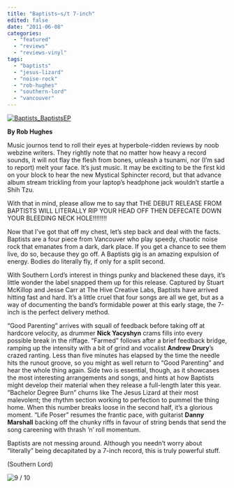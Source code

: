 ```yaml
---
title: "Baptists—s/t 7-inch"
edited: false
date: "2011-06-08"
categories:
  - "featured"
  - "reviews"
  - "reviews-vinyl"
tags:
  - "baptists"
  - "jesus-lizard"
  - "noise-rock"
  - "rob-hughes"
  - "southern-lord"
  - "vancouver"
---
```


[![](http://www.hellbound.ca/wp-content/uploads/2011/06/Baptists_BaptistsEP.jpg "Baptists_BaptistsEP")](http://www.hellbound.ca/wp-content/uploads/2011/06/Baptists_BaptistsEP.jpg)

**By Rob Hughes**

Music journos tend to roll their eyes at hyperbole-ridden reviews by noob webzine writers. They rightly note that no matter how heavy a record sounds, it will not flay the flesh from bones, unleash a tsunami, nor (I’m sad to report) melt your face. It’s just music. It may be exciting to be the first kid on your block to hear the new Mystical Sphincter record, but that advance album stream trickling from your laptop’s headphone jack wouldn’t startle a Shih Tzu.

With that in mind, please allow me to say that THE DEBUT RELEASE FROM BAPTISTS WILL LITERALLY RIP YOUR HEAD OFF THEN DEFECATE DOWN YOUR BLEEDING NECK HOLE!!!!!!!!

Now that I’ve got that off my chest, let’s step back and deal with the facts. Baptists are a four piece from Vancouver who play speedy, chaotic noise rock that emanates from a dark, dark place. If you get a chance to see them live, do so, because they go off. A Baptists gig is an amazing expulsion of energy. Bodies do literally fly, if only for a split second.

With Southern Lord’s interest in things punky and blackened these days, it’s little wonder the label snapped them up for this release. Captured by Stuart McKillop and Jesse Carr at The Hive Creative Labs, Baptists have arrived hitting fast and hard. It’s a little cruel that four songs are all we get, but as a way of documenting the band’s formidable power at this early stage, the 7-inch is the perfect delivery method.

“Good Parenting” arrives with squall of feedback before taking off at hardcore velocity, as drummer **Nick Yacyshyn** crams fills into every possible break in the riffage. “Farmed” follows after a brief feedback bridge, ramping up the intensity with a bit of grind and vocalist **Andrew Drury**’s crazed ranting. Less than five minutes has elapsed by the time the needle hits the runout groove, so you might as well return to “Good Parenting” and hear the whole thing again. Side two is essential, though, as it showcases the most interesting arrangements and songs, and hints at how Baptists might develop their material when they release a full-length later this year. “Bachelor Degree Burn” churns like The Jesus Lizard at their most malevolent; the rhythm section working to perfection to pummel the thing home. When this number breaks loose in the second half, it’s a glorious moment. “Life Poser” resumes the frantic pace, with guitarist **Danny Marshall** backing off the chunky riffs in favour of string bends that send the song careening with thrash ’n’ roll momentum.

Baptists are not messing around. Although you needn’t worry about “literally” being decapitated by a 7-inch record, this is truly powerful stuff.

(Southern Lord)

![](http://www.hellbound.ca/wp-content/uploads/2009/05/review9.png "9 / 10")
